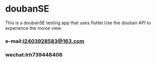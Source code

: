 # doubanSE

This is a doubanSE testing app that uses flutter.Use the douban API to experience the movie view.

### e-mail:l2403928583@163.com
### wechat:lrh739448406
